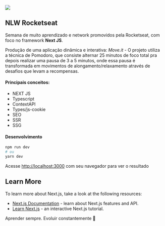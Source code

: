 ![](https://imgur.com/15YgmKf.png)


## NLW Rocketseat

Semana de muito aprendizado e network promovidos pela Rocketseat, com foco no  framework **Next JS**. 

Produção de uma aplicação dinâmica e interativa: _Move.it_ - O projeto utiliza a técnica de Pomodoro, que consiste alternar 25 minutos de foco total pra depois realizar uma pausa de 3 a 5 minutos, onde essa pausa é transformada em movimentos de alongamento/relaxamento através de desafios que levam a recompensas.

#### Principais conceitos:

- NEXT JS
- Typescript
- ContextAPI
- Types/js-cookie
- SEO
- SSR
- SSG


#### Desenvolvimento



```bash
npm run dev
# ou
yarn dev
```

Acesse [http://localhost:3000](http://localhost:3000) com seu navegador para ver o resultado



## Learn More

To learn more about Next.js, take a look at the following resources:

- [Next.js Documentation](https://nextjs.org/docs) - learn about Next.js features and API.
- [Learn Next.js](https://nextjs.org/learn) - an interactive Next.js tutorial.



Aprender sempre. Evoluir constantemente 🚀